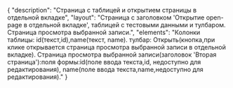 {
"description": "Страница с таблицей и открытием страницы в отдельной вкладке",
"layout": "Страница с заголовком 'Открытие open-page в отдельной вкладке', таблицей с тестовыми данными и тулбаром. 
Страница просмотра выбранной записи.",
"elements": "Колонки таблицы: id(текст,id),name(текст, name).
тулбар: Открыть(кнопка,при клике открывается страница просмотра выбранной записи в отдельной вкладке).
Страница просмотра выбранной записи(заголовок 'Вторая страница'):поля формы:id(поле ввода текста,id, недоступно для редактирования),
name(поле ввода текста,name,недоступно для редактирования)."
}